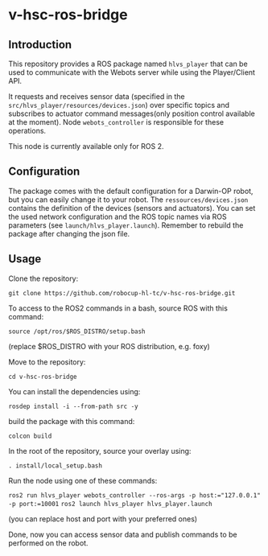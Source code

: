 # v-hsc-ros-bridge

## Introduction
This repository provides a ROS package named `hlvs_player` that can be used to communicate with the Webots server while using the Player/Client API.

It requests and receives sensor data (specified in the `src/hlvs_player/resources/devices.json`) over specific topics and subscribes to actuator command messages(only position control available at the moment). Node `webots_controller` is responsible for these operations.

This node is currently available only for ROS 2.

## Configuration
The package comes with the default configuration for a Darwin-OP robot, but you can easily change it to your robot.
The `ressources/devices.json` contains the definition of the devices (sensors and actuators).
You can set the used network configuration and the ROS topic names via ROS parameters (see `launch/hlvs_player.launch`).
Remember to rebuild the package after changing the json file.

## Usage

Clone the repository:

`git clone https://github.com/robocup-hl-tc/v-hsc-ros-bridge.git`

To access to the ROS2 commands in a bash, source ROS with this command:

`source /opt/ros/$ROS_DISTRO/setup.bash`

(replace $ROS_DISTRO with your ROS distribution, e.g. foxy)

Move to the repository:

`cd v-hsc-ros-bridge`

You can install the dependencies using:

`rosdep install -i --from-path src -y`

build the package with this command:

`colcon build`

In the root of the repository, source your overlay using:

`. install/local_setup.bash`

Run the node using one of these commands:

`ros2 run hlvs_player webots_controller --ros-args -p host:="127.0.0.1" -p port:=10001`
`ros2 launch hlvs_player hlvs_player.launch`

(you can replace host and port with your preferred ones)

Done, now you can access sensor data and publish commands to be performed on the robot.